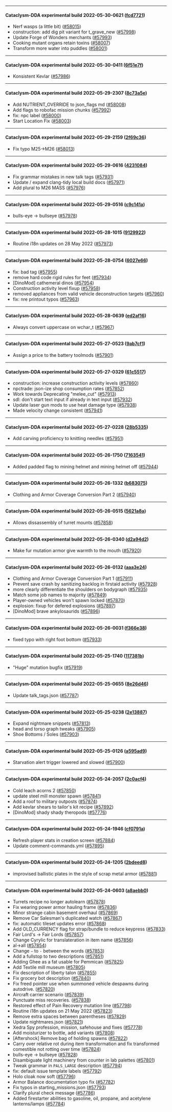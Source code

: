 
---

#### Cataclysm-DDA experimental build 2022-05-30-0621 ([fcd7721](https://github.com/CleverRaven/Cataclysm-DDA/releases/tag/cdda-experimental-2022-05-30-0621))

* Nerf wasps (a little bit) ([#58015](https://github.com/CleverRaven/Cataclysm-DDA/pull/58015))
* construction: add dig pit variant for t_grave_new ([#57998](https://github.com/CleverRaven/Cataclysm-DDA/pull/57998))
* Update Forge of Wonders merchants ([#57993](https://github.com/CleverRaven/Cataclysm-DDA/pull/57993))
* Cooking mutant organs retain toxins ([#58007](https://github.com/CleverRaven/Cataclysm-DDA/pull/58007))
* Transform more water into puddles ([#58001](https://github.com/CleverRaven/Cataclysm-DDA/pull/58001))

---

#### Cataclysm-DDA experimental build 2022-05-30-0411 ([6f51e7f](https://github.com/CleverRaven/Cataclysm-DDA/releases/tag/cdda-experimental-2022-05-30-0411))

* Konsistent Kevlar ([#57986](https://github.com/CleverRaven/Cataclysm-DDA/pull/57986))

---

#### Cataclysm-DDA experimental build 2022-05-29-2307 ([8c73a5e](https://github.com/CleverRaven/Cataclysm-DDA/releases/tag/cdda-experimental-2022-05-29-2307))

* Add NUTRIENT_OVERRIDE to json_flags md ([#58008](https://github.com/CleverRaven/Cataclysm-DDA/pull/58008))
* Add flags to robofac mission chunks ([#57992](https://github.com/CleverRaven/Cataclysm-DDA/pull/57992))
* fix: npc label ([#58000](https://github.com/CleverRaven/Cataclysm-DDA/pull/58000))
* Start Location Fix ([#58003](https://github.com/CleverRaven/Cataclysm-DDA/pull/58003))

---

#### Cataclysm-DDA experimental build 2022-05-29-2159 ([2f69c36](https://github.com/CleverRaven/Cataclysm-DDA/releases/tag/cdda-experimental-2022-05-29-2159))

* Fix typo M25→M26 ([#58013](https://github.com/CleverRaven/Cataclysm-DDA/pull/58013))

---

#### Cataclysm-DDA experimental build 2022-05-29-0616 ([4231084](https://github.com/CleverRaven/Cataclysm-DDA/releases/tag/cdda-experimental-2022-05-29-0616))

* Fix grammar mistakes in new talk tags ([#57931](https://github.com/CleverRaven/Cataclysm-DDA/pull/57931))
* Update / expand clang-tidy local build docs ([#57971](https://github.com/CleverRaven/Cataclysm-DDA/pull/57971))
* Add plural to M26 MASS ([#57976](https://github.com/CleverRaven/Cataclysm-DDA/pull/57976))

---

#### Cataclysm-DDA experimental build 2022-05-29-0516 ([c9c141a](https://github.com/CleverRaven/Cataclysm-DDA/releases/tag/cdda-experimental-2022-05-29-0516))

* bulls-eye → bullseye ([#57978](https://github.com/CleverRaven/Cataclysm-DDA/pull/57978))

---

#### Cataclysm-DDA experimental build 2022-05-28-1015 ([9129922](https://github.com/CleverRaven/Cataclysm-DDA/releases/tag/cdda-experimental-2022-05-28-1015))

* Routine i18n updates on 28 May 2022 ([#57973](https://github.com/CleverRaven/Cataclysm-DDA/pull/57973))

---

#### Cataclysm-DDA experimental build 2022-05-28-0754 ([6027e66](https://github.com/CleverRaven/Cataclysm-DDA/releases/tag/cdda-experimental-2022-05-28-0754))

* fix: bad <swear> tag ([#57955](https://github.com/CleverRaven/Cataclysm-DDA/pull/57955))
* remove hard code rigid rules for feet ([#57934](https://github.com/CleverRaven/Cataclysm-DDA/pull/57934))
* [DinoMod] cathemeral dinos ([#57954](https://github.com/CleverRaven/Cataclysm-DDA/pull/57954))
* Construction activity level fixup ([#57958](https://github.com/CleverRaven/Cataclysm-DDA/pull/57958))
* removed appliances from valid vehicle deconstruction targets ([#57960](https://github.com/CleverRaven/Cataclysm-DDA/pull/57960))
* fix: nre printout typos ([#57963](https://github.com/CleverRaven/Cataclysm-DDA/pull/57963))

---

#### Cataclysm-DDA experimental build 2022-05-28-0639 ([ed2af16](https://github.com/CleverRaven/Cataclysm-DDA/releases/tag/cdda-experimental-2022-05-28-0639))

* Always convert uppercase on wchar_t ([#57967](https://github.com/CleverRaven/Cataclysm-DDA/pull/57967))

---

#### Cataclysm-DDA experimental build 2022-05-27-0523 ([9ab7cf1](https://github.com/CleverRaven/Cataclysm-DDA/releases/tag/cdda-experimental-2022-05-27-0523))

* Assign a price to the battery toolmods ([#57901](https://github.com/CleverRaven/Cataclysm-DDA/pull/57901))

---

#### Cataclysm-DDA experimental build 2022-05-27-0329 ([61c5517](https://github.com/CleverRaven/Cataclysm-DDA/releases/tag/cdda-experimental-2022-05-27-0329))

* construction: increase construction activity levels ([#57860](https://github.com/CleverRaven/Cataclysm-DDA/pull/57860))
* npctrade: json-ize shop consumption rates ([#57852](https://github.com/CleverRaven/Cataclysm-DDA/pull/57852))
* Work towards Deprecating "melee_cut" ([#57913](https://github.com/CleverRaven/Cataclysm-DDA/pull/57913))
* sdl: don't start text input if already in text input ([#57932](https://github.com/CleverRaven/Cataclysm-DDA/pull/57932))
* Update laser gun mods to use heat damage type ([#57938](https://github.com/CleverRaven/Cataclysm-DDA/pull/57938))
* Made velocity change consistent ([#57941](https://github.com/CleverRaven/Cataclysm-DDA/pull/57941))

---

#### Cataclysm-DDA experimental build 2022-05-27-0228 ([28b5335](https://github.com/CleverRaven/Cataclysm-DDA/releases/tag/cdda-experimental-2022-05-27-0228))

* Add carving proficiency to knitting needles ([#57951](https://github.com/CleverRaven/Cataclysm-DDA/pull/57951))

---

#### Cataclysm-DDA experimental build 2022-05-26-1750 ([7163541](https://github.com/CleverRaven/Cataclysm-DDA/releases/tag/cdda-experimental-2022-05-26-1750))

* Added padded flag to mining helmet and mining helmet off ([#57944](https://github.com/CleverRaven/Cataclysm-DDA/pull/57944))

---

#### Cataclysm-DDA experimental build 2022-05-26-1332 ([b683075](https://github.com/CleverRaven/Cataclysm-DDA/releases/tag/cdda-experimental-2022-05-26-1332))

* Clothing and Armor Coverage Conversion Part 2 ([#57940](https://github.com/CleverRaven/Cataclysm-DDA/pull/57940))

---

#### Cataclysm-DDA experimental build 2022-05-26-0515 ([5621a8a](https://github.com/CleverRaven/Cataclysm-DDA/releases/tag/cdda-experimental-2022-05-26-0515))

* Allows dissassembly of turret mounts ([#57858](https://github.com/CleverRaven/Cataclysm-DDA/pull/57858))

---

#### Cataclysm-DDA experimental build 2022-05-26-0340 ([d2a94d2](https://github.com/CleverRaven/Cataclysm-DDA/releases/tag/cdda-experimental-2022-05-26-0340))

* Make fur mutation armor give warmth to the mouth ([#57920](https://github.com/CleverRaven/Cataclysm-DDA/pull/57920))

---

#### Cataclysm-DDA experimental build 2022-05-26-0132 ([aaa3e24](https://github.com/CleverRaven/Cataclysm-DDA/releases/tag/cdda-experimental-2022-05-26-0132))

* Clothing and Armor Coverage Conversion Part 1 ([#57911](https://github.com/CleverRaven/Cataclysm-DDA/pull/57911))
* Prevent save crash by sanitizing backlog in firstaid activity ([#57928](https://github.com/CleverRaven/Cataclysm-DDA/pull/57928))
* more clearly differentiate the shoulders on bodygraph ([#57935](https://github.com/CleverRaven/Cataclysm-DDA/pull/57935))
* Match some job names to majority ([#57849](https://github.com/CleverRaven/Cataclysm-DDA/pull/57849))
* Player-owned vehicles won't spawn locked ([#57870](https://github.com/CleverRaven/Cataclysm-DDA/pull/57870))
* explosion: fixup for defered explosions ([#57897](https://github.com/CleverRaven/Cataclysm-DDA/pull/57897))
* [DinoMod] brave ankylosaurids ([#57896](https://github.com/CleverRaven/Cataclysm-DDA/pull/57896))

---

#### Cataclysm-DDA experimental build 2022-05-26-0031 ([f366e38](https://github.com/CleverRaven/Cataclysm-DDA/releases/tag/cdda-experimental-2022-05-26-0031))

* fixed typo with right foot bottom ([#57933](https://github.com/CleverRaven/Cataclysm-DDA/pull/57933))

---

#### Cataclysm-DDA experimental build 2022-05-25-1740 ([117381b](https://github.com/CleverRaven/Cataclysm-DDA/releases/tag/cdda-experimental-2022-05-25-1740))

* "Huge" mutation bugfix ([#57919](https://github.com/CleverRaven/Cataclysm-DDA/pull/57919))

---

#### Cataclysm-DDA experimental build 2022-05-25-0655 ([8e26d46](https://github.com/CleverRaven/Cataclysm-DDA/releases/tag/cdda-experimental-2022-05-25-0655))

* Update talk_tags.json ([#57787](https://github.com/CleverRaven/Cataclysm-DDA/pull/57787))

---

#### Cataclysm-DDA experimental build 2022-05-25-0238 ([2e13887](https://github.com/CleverRaven/Cataclysm-DDA/releases/tag/cdda-experimental-2022-05-25-0238))

* Expand nightmare snippets ([#57813](https://github.com/CleverRaven/Cataclysm-DDA/pull/57813))
* head and torso graph tweaks ([#57905](https://github.com/CleverRaven/Cataclysm-DDA/pull/57905))
* Shoe Bottoms / Soles ([#57903](https://github.com/CleverRaven/Cataclysm-DDA/pull/57903))

---

#### Cataclysm-DDA experimental build 2022-05-25-0126 ([a595ad9](https://github.com/CleverRaven/Cataclysm-DDA/releases/tag/cdda-experimental-2022-05-25-0126))

* Starvation alert trigger lowered and slowed ([#57900](https://github.com/CleverRaven/Cataclysm-DDA/pull/57900))

---

#### Cataclysm-DDA experimental build 2022-05-24-2057 ([2c0acf4](https://github.com/CleverRaven/Cataclysm-DDA/releases/tag/cdda-experimental-2022-05-24-2057))

* Cold leach acorns 2 ([#57850](https://github.com/CleverRaven/Cataclysm-DDA/pull/57850))
* update steel mill monster spawn ([#57841](https://github.com/CleverRaven/Cataclysm-DDA/pull/57841))
* Add a roof to military outposts ([#57874](https://github.com/CleverRaven/Cataclysm-DDA/pull/57874))
* Add kevlar shears to tailor's kit recipe ([#57892](https://github.com/CleverRaven/Cataclysm-DDA/pull/57892))
* [DinoMod] shady shady theropods ([#57776](https://github.com/CleverRaven/Cataclysm-DDA/pull/57776))

---

#### Cataclysm-DDA experimental build 2022-05-24-1946 ([cf0791a](https://github.com/CleverRaven/Cataclysm-DDA/releases/tag/cdda-experimental-2022-05-24-1946))

* Refresh player stats in creation screen ([#57884](https://github.com/CleverRaven/Cataclysm-DDA/pull/57884))
* Update comment-commands.yml ([#57895](https://github.com/CleverRaven/Cataclysm-DDA/pull/57895))

---

#### Cataclysm-DDA experimental build 2022-05-24-1205 ([2bdeed8](https://github.com/CleverRaven/Cataclysm-DDA/releases/tag/cdda-experimental-2022-05-24-1205))

* improvised ballistic plates in the style of scrap metal armor ([#57881](https://github.com/CleverRaven/Cataclysm-DDA/pull/57881))

---

#### Cataclysm-DDA experimental build 2022-05-24-0603 ([a8aebb0](https://github.com/CleverRaven/Cataclysm-DDA/releases/tag/cdda-experimental-2022-05-24-0603))

* Turrets recipe no longer autolearn ([#57878](https://github.com/CleverRaven/Cataclysm-DDA/pull/57878))
* Fix wearing power armor hauling frame ([#57836](https://github.com/CleverRaven/Cataclysm-DDA/pull/57836))
* Minor strange cabin basement overhaul ([#57869](https://github.com/CleverRaven/Cataclysm-DDA/pull/57869))
* Remove Car Salesman's duplicated watch  ([#57867](https://github.com/CleverRaven/Cataclysm-DDA/pull/57867))
* fix: automatic tileset updates error ([#57868](https://github.com/CleverRaven/Cataclysm-DDA/pull/57868))
* Add OLD_CURRENCY flag for strap/bundle to reduce keypress ([#57833](https://github.com/CleverRaven/Cataclysm-DDA/pull/57833))
* Fair Lord's → Fair Lords ([#57857](https://github.com/CleverRaven/Cataclysm-DDA/pull/57857))
* Change Cyrylic for translateration in item name ([#57856](https://github.com/CleverRaven/Cataclysm-DDA/pull/57856))
* al→all ([#57854](https://github.com/CleverRaven/Cataclysm-DDA/pull/57854))
* Change `–` to `-` between the words ([#57853](https://github.com/CleverRaven/Cataclysm-DDA/pull/57853))
* Add a fullstop to two descriptions ([#57851](https://github.com/CleverRaven/Cataclysm-DDA/pull/57851))
* Adding Ghee as a fat usable for Pemmican ([#57825](https://github.com/CleverRaven/Cataclysm-DDA/pull/57825))
* Add Textile mill museum ([#57805](https://github.com/CleverRaven/Cataclysm-DDA/pull/57805))
* Fix description of liberty talon ([#57855](https://github.com/CleverRaven/Cataclysm-DDA/pull/57855))
* Fix grocery bot description ([#57840](https://github.com/CleverRaven/Cataclysm-DDA/pull/57840))
* Fix freed pointer use when summoned vehicle despawns during autodrive. ([#57820](https://github.com/CleverRaven/Cataclysm-DDA/pull/57820))
* Aircraft carrier scenario ([#57839](https://github.com/CleverRaven/Cataclysm-DDA/pull/57839))
* Punctuate miss recoveries. ([#57838](https://github.com/CleverRaven/Cataclysm-DDA/pull/57838))
* Restored effect of Pain Recovery mutation line ([#57798](https://github.com/CleverRaven/Cataclysm-DDA/pull/57798))
* Routine i18n updates on 21 May 2022 ([#57823](https://github.com/CleverRaven/Cataclysm-DDA/pull/57823))
* Remove extra spaces between parentheses ([#57829](https://github.com/CleverRaven/Cataclysm-DDA/pull/57829))
* Update nightmares.json ([#57821](https://github.com/CleverRaven/Cataclysm-DDA/pull/57821))
* Xedra Spy profession, mission, safehouse and fixes ([#57778](https://github.com/CleverRaven/Cataclysm-DDA/pull/57778))
* Add moisturizer to bottle, add variants ([#57808](https://github.com/CleverRaven/Cataclysm-DDA/pull/57808))
* [Aftershock] Remove bag of holding spawns ([#57822](https://github.com/CleverRaven/Cataclysm-DDA/pull/57822))
* Carry over relative rot during item transformation and fix transformed comestible not rotting over time ([#57824](https://github.com/CleverRaven/Cataclysm-DDA/pull/57824))
* bulls-eye → bullseye ([#57828](https://github.com/CleverRaven/Cataclysm-DDA/pull/57828))
* Disambiguate light machinery from counter in lab palettes ([#57801](https://github.com/CleverRaven/Cataclysm-DDA/pull/57801))
* Tweak grammar in `PALS_LARGE` description ([#57794](https://github.com/CleverRaven/Cataclysm-DDA/pull/57794))
* fix: default issue template labels ([#57792](https://github.com/CleverRaven/Cataclysm-DDA/pull/57792))
* Holo cloak now soft ([#57796](https://github.com/CleverRaven/Cataclysm-DDA/pull/57796))
* Armor Balance documentation typo fix ([#57782](https://github.com/CleverRaven/Cataclysm-DDA/pull/57782))
* Fix typos in starting_missions.json ([#57793](https://github.com/CleverRaven/Cataclysm-DDA/pull/57793))
* Clarify plural check message ([#57786](https://github.com/CleverRaven/Cataclysm-DDA/pull/57786))
* Added firestarter abilities to gasoline, oil, propane, and acetylene lanterns/lamps ([#57784](https://github.com/CleverRaven/Cataclysm-DDA/pull/57784))
